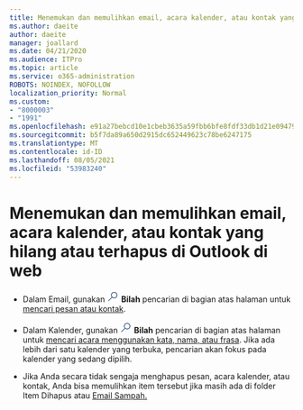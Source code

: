 ```yaml
---
title: Menemukan dan memulihkan email, acara kalender, atau kontak yang hilang atau dihapus
ms.author: daeite
author: daeite
manager: joallard
ms.date: 04/21/2020
ms.audience: ITPro
ms.topic: article
ms.service: o365-administration
ROBOTS: NOINDEX, NOFOLLOW
localization_priority: Normal
ms.custom:
- "8000003"
- "1991"
ms.openlocfilehash: e91a27bebcd10e1cbeb3635a59fbb6bfe8fdf33db1d21e094794fc82d9f0e608
ms.sourcegitcommit: b5f7da89a650d2915dc652449623c78be6247175
ms.translationtype: MT
ms.contentlocale: id-ID
ms.lasthandoff: 08/05/2021
ms.locfileid: "53983240"
---
```

# <a name="find-and-recover-missing-or-deleted-email-calendar-events-or-contacts-in-outlook-on-the-web"></a>Menemukan dan memulihkan email, acara kalender, atau kontak yang hilang atau terhapus di Outlook di web

- Dalam Email, gunakan <img src='data:image/png;base64,iVBORw0KGgoAAAANSUhEUgAAABUAAAAVBAMAAABbObilAAAAKlBMVEX///+WqL7l6u8vUn8iR3azwNDCzNlObJFAYIkDLWNeeZuks8d7ka1thaRtSbf+AAAAS0lEQVQI12MgFjAdmVkKY6csYxK5AGUbAqWsIUzGBiARAmGzCwAJlgQwmyMARiDEEeoxzWEyQZivLAS3l8kQ4RplkDF4hRkWEvQSABbdDSdqA/J0AAAAAElFTkSuQmCC' />
 **Bilah** pencarian di bagian atas halaman untuk [mencari pesan atau kontak](https://support.office.com/article/b27e5eb7-3255-4c61-bf16-1c6a16bc2e6b).

- Dalam Kalender, gunakan <img src='data:image/png;base64,iVBORw0KGgoAAAANSUhEUgAAABUAAAAVBAMAAABbObilAAAAKlBMVEX///+WqL7l6u8vUn8iR3azwNDCzNlObJFAYIkDLWNeeZuks8d7ka1thaRtSbf+AAAAS0lEQVQI12MgFjAdmVkKY6csYxK5AGUbAqWsIUzGBiARAmGzCwAJlgQwmyMARiDEEeoxzWEyQZivLAS3l8kQ4RplkDF4hRkWEvQSABbdDSdqA/J0AAAAAElFTkSuQmCC' />
 **Bilah** pencarian di bagian atas halaman untuk [mencari acara menggunakan kata, nama, atau frasa](https://support.office.com/article/d587aaec-fb2c-4f6f-aee1-0df1fc591477). Jika ada lebih dari satu kalender yang terbuka, pencarian akan fokus pada kalender yang sedang dipilih.

- Jika Anda secara tidak sengaja menghapus pesan, acara kalender, atau kontak, Anda bisa memulihkan item tersebut jika masih ada di folder Item Dihapus atau [Email Sampah.](https://support.office.com/article/a8ca78ac-4721-4066-95dd-571842e9fb11)